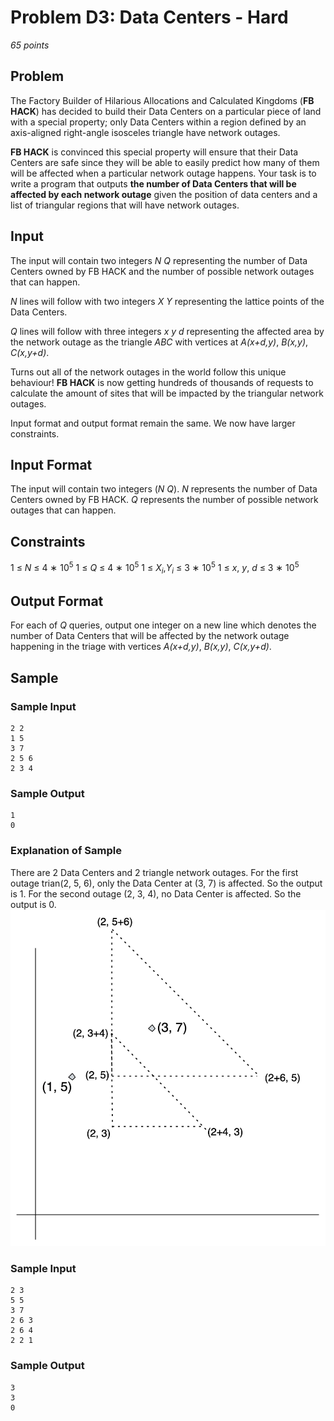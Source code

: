# Problem D3: Data Centers - Hard
*65 points*

## Problem
The Factory Builder of Hilarious Allocations and Calculated Kingdoms (**FB HACK**) has decided to build their Data
Centers on a particular piece of land with a special property; only Data Centers within a region defined by an axis-aligned
 right-angle isosceles triangle have network outages.

**FB HACK** is convinced this special property will ensure that their Data Centers are safe since they will be able to
easily predict how many of them will be affected when a particular network outage happens. Your task is to write a program
 that outputs **the number of Data Centers that will be affected by each network outage** given the position of data
 centers and a list of triangular regions that will have network outages.

## Input
The input will contain two integers *N* *Q* representing the number of Data Centers owned by FB HACK and the number
of possible network outages that can happen.

*N* lines will follow with two integers *X* *Y* representing the lattice points of the Data Centers.

*Q* lines will follow with three integers *x* *y* *d* representing the affected area by the network outage as the
 triangle *ABC* with vertices at *A(x+d,y)*, *B(x,y)*, *C(x,y+d)*.

Turns out all of the network outages in the world follow this unique behaviour! **FB HACK** is now getting hundreds of
thousands of requests to calculate the amount of sites that will be impacted by the triangular network outages.

Input format and output format remain the same. We now have larger constraints.

## Input Format
The input will contain two integers (*N* *Q*). *N* represents the number of Data Centers owned by FB HACK. *Q* represents
 the number of possible network outages that can happen.

## Constraints
1 ≤ *N* ≤ 4 ∗ 10<sup>5</sup>
1 ≤ *Q* ≤ 4 ∗ 10<sup>5</sup>
1 ≤ *X<sub>i</sub>*,*Y<sub>i</sub>* ≤ 3 ∗ 10<sup>5</sup>
1 ≤ *x*, *y*, *d* ≤ 3 ∗ 10<sup>5</sup>

## Output Format
For each of *Q* queries, output one integer on a new line which denotes the number of Data Centers that will be affected
 by the network outage happening in the triage with vertices *A(x+d,y)*, *B(x,y)*, *C(x,y+d)*.

## Sample
### Sample Input
```
2 2
1 5
3 7
2 5 6
2 3 4
```

### Sample Output
```
1
0
```

### Explanation of Sample
There are 2 Data Centers and 2 triangle network outages.
For the first outage trian(2, 5, 6), only the Data Center at (3, 7) is affected. So the output is 1.
For the second outage (2, 3, 4), no Data Center is affected. So the output is 0.
![data_centers](d3.webp)

### Sample Input
```
2 3
5 5
3 7
2 6 3
2 6 4
2 2 1
```
### Sample Output
```
3
3
0
```

